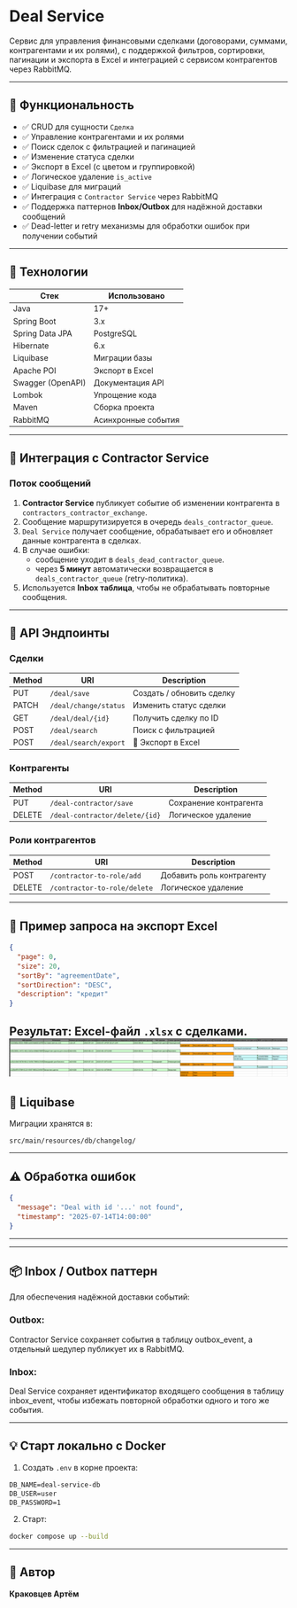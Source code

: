 # Deal Service

Сервис для управления финансовыми сделками (договорами, суммами, контрагентами и их ролями), с поддержкой фильтров, сортировки, пагинации и экспорта в Excel и интеграцией с сервисом контрагентов через RabbitMQ.

---

## 📆 Функциональность

* ✅ CRUD для сущности `Сделка`
* ✅ Управление контрагентами и их ролями
* ✅ Поиск сделок с фильтрацией и пагинацией
* ✅ Изменение статуса сделки
* ✅ Экспорт в Excel (с цветом и группировкой)
* ✅ Логическое удаление `is_active`
* ✅ Liquibase для миграций
* ✅ Интеграция с `Contractor Service` через RabbitMQ
* ✅ Поддержка паттернов **Inbox/Outbox** для надёжной доставки сообщений
* ✅ Dead-letter и retry механизмы для обработки ошибок при получении событий

---

## 🚀 Технологии

| Стек              | Использовано     |
| ----------------- | ---------------- |
| Java              | 17+              |
| Spring Boot       | 3.x              |
| Spring Data JPA   | PostgreSQL       |
| Hibernate         | 6.x              |
| Liquibase         | Миграции базы    |
| Apache POI        | Экспорт в Excel  |
| Swagger (OpenAPI) | Документация API |
| Lombok            | Упрощение кода   |
| Maven             | Сборка проекта   |
| RabbitMQ          |Асинхронные события|

---

## 📡 Интеграция с Contractor Service

### Поток сообщений
1. **Contractor Service** публикует событие об изменении контрагента в `contractors_contractor_exchange`.
2. Сообщение маршрутизируется в очередь `deals_contractor_queue`.
3. `Deal Service` получает сообщение, обрабатывает его и обновляет данные контрагента в сделках.
4. В случае ошибки:
    - сообщение уходит в `deals_dead_contractor_queue`.
    - через **5 минут** автоматически возвращается в `deals_contractor_queue` (retry-политика).
5. Используется **Inbox таблица**, чтобы не обрабатывать повторные сообщения.

---

## 📅 API Эндпоинты

### Сделки

| Method | URI                   | Description               |
| ------ | --------------------- | ------------------------- |
| PUT    | `/deal/save`          | Создать / обновить сделку |
| PATCH  | `/deal/change/status` | Изменить статус сделки    |
| GET    | `/deal/deal/{id}`     | Получить сделку по ID     |
| POST   | `/deal/search`        | Поиск с фильтрацией       |
| POST   | `/deal/search/export` | 📄 Экспорт в Excel        |

### Контрагенты

| Method | URI                            | Description            |
| ------ | ------------------------------ | ---------------------- |
| PUT    | `/deal-contractor/save`        | Сохранение контрагента |
| DELETE | `/deal-contractor/delete/{id}` | Логическое удаление    |

### Роли контрагентов

| Method | URI                          | Description               |
| ------ | ---------------------------- |---------------------------|
| POST   | `/contractor-to-role/add`    | Добавить роль контрагенту |
| DELETE | `/contractor-to-role/delete` | Логическое удаление       |

---

## 📄 Пример запроса на экспорт Excel

```json
{
  "page": 0,
  "size": 20,
  "sortBy": "agreementDate",
  "sortDirection": "DESC",
  "description": "кредит"
}
```

Результат: Excel-файл `.xlsx` с сделками.
![img.png](img.png)
---

## 📁 Liquibase

Миграции хранятся в:

```
src/main/resources/db/changelog/
```

---

## ⚠️ Обработка ошибок

```json
{
  "message": "Deal with id '...' not found",
  "timestamp": "2025-07-14T14:00:00"
}
```
---

---
## 📦 Inbox / Outbox паттерн

Для обеспечения надёжной доставки событий:

### Outbox: 
Contractor Service сохраняет события в таблицу outbox_event, а отдельный шедулер публикует их в RabbitMQ.

### Inbox:
Deal Service сохраняет идентификатор входящего сообщения в таблицу inbox_event, чтобы избежать повторной обработки одного и того же события.

---

## 💡 Старт локально с Docker

1. Создать `.env` в корне проекта:

```env
DB_NAME=deal-service-db
DB_USER=user
DB_PASSWORD=1
```
2. Старт:
```bash
docker compose up --build
```

---

## 👤 Автор

**Краковцев Артём**

